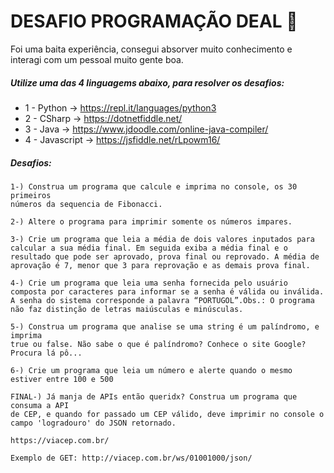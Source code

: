 #  DESAFIO PROGRAMAÇÃO DEAL 🚀                               

Foi uma baita experiência, consegui absorver muito conhecimento e interagi com um pessoal muito gente boa.

##### 	Utilize uma das 4 linguagems abaixo, para resolver os desafios:
*	1 - Python   	-> https://repl.it/languages/python3
*	2 - CSharp  	-> https://dotnetfiddle.net/
*	3 - Java		-> https://www.jdoodle.com/online-java-compiler/
*   4 - Javascript -> https://jsfiddle.net/rLpowm16/

##### 	Desafios:

	1-) Construa um programa que calcule e imprima no console, os 30 primeiros
	números da sequencia de Fibonacci.
	
    2-) Altere o programa para imprimir somente os números impares.

	3-) Crie um programa que leia a média de dois valores inputados para calcular a sua média final. Em seguida exiba a média final e o resultado que pode ser aprovado, prova final ou reprovado. A média de aprovação é 7, menor que 3 para reprovação e as demais prova final.
	
	4-) Crie um programa que leia uma senha fornecida pelo usuário composta por caracteres para informar se a senha é válida ou inválida. A senha do sistema corresponde a palavra “PORTUGOL”.Obs.: O programa não faz distinção de letras maiúsculas e minúsculas.
	
	5-) Construa um programa que analise se uma string é um palíndromo, e imprima 
	true ou false. Não sabe o que é palíndromo? Conhece o site Google? Procura lá pô...
	
	6-) Crie um programa que leia um número e alerte quando o mesmo estiver entre 100 e 500
	
	FINAL-) Já manja de APIs então queridx? Construa um programa que consuma a API 
	de CEP, e quando for passado um CEP válido, deve imprimir no console o
	campo 'logradouro' do JSON retornado.
	
	https://viacep.com.br/
	
	Exemplo de GET: http://viacep.com.br/ws/01001000/json/
